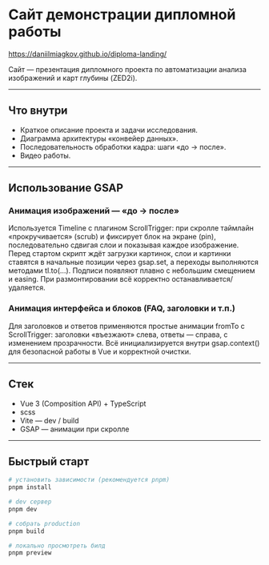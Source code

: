 # Сайт демонстрации дипломной работы

https://daniilmiagkov.github.io/diploma-landing/

Сайт — презентация дипломного проекта по автоматизации анализа изображений и карт глубины (ZED2i).

---

## Что внутри

- Краткое описание проекта и задачи исследования.
- Диаграмма архитектуры «конвейер данных».
- Последовательность обработки кадра: шаги «до → после».
- Видео работы.

---

## Использование GSAP
### Анимация изображений — «до → после»

Используется Timeline с плагином ScrollTrigger: при скролле таймлайн «прокручивается» (scrub) и фиксирует блок на экране (pin), последовательно сдвигая слои и показывая каждое изображение. Перед стартом скрипт ждёт загрузки картинок, слои и картинки ставятся в начальные позиции через gsap.set, а переходы выполняются методами tl.to(...). Подписи появляют плавно с небольшим смещением и easing. При размонтировании всё корректно останавливается/удаляется.

### Анимация интерфейса и блоков (FAQ, заголовки и т.п.)

Для заголовков и ответов применяются простые анимации fromTo с ScrollTrigger: заголовки «въезжают» слева, ответы — справа, с изменением прозрачности. Всё инициализируется внутри gsap.context() для безопасной работы в Vue и корректной очистки.

---

## Стек

- Vue 3 (Composition API) + TypeScript
- scss
- Vite — dev / build
- GSAP — анимации при скролле

---

## Быстрый старт

```bash
# установить зависимости (рекомендуется pnpm)
pnpm install

# dev сервер
pnpm dev

# собрать production
pnpm build

# локально просмотреть билд
pnpm preview
```
